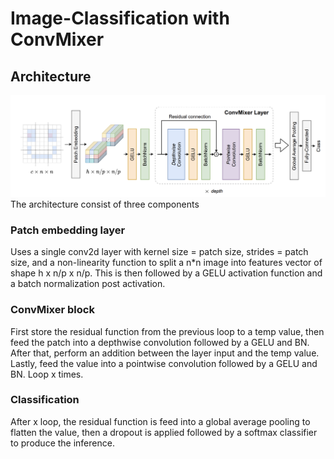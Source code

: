 # Image-Classification with ConvMixer
## Architecture
![overview](/examples/ConvMixer%20structure.png)
The architecture consist of three components
### Patch embedding layer
Uses a single conv2d layer with kernel size = patch size, strides = patch size, and a non-linearity function to split a n*n image into features vector of shape h x n/p x n/p.
This is then followed by a GELU activation function and a batch normalization post activation.
### ConvMixer block
First store the residual function from the previous loop to a temp value, then feed the patch into a depthwise convolution followed by a GELU and BN. After that, perform an addition between the layer input and the temp value. Lastly, feed the value into a pointwise convolution followed by a GELU and BN. Loop x times.
### Classification
After x loop, the residual function is feed into a global average pooling to flatten the value, then a dropout is applied followed by a softmax classifier to produce the inference.
